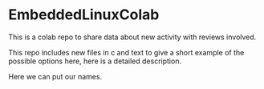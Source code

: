 # EmbeddedLinuxColab
This is a colab repo to share data about new activity with reviews involved.

This repo includes new files in c and text to give a short example of the possible options here, here is a detailed description.

Here we can put our names.
